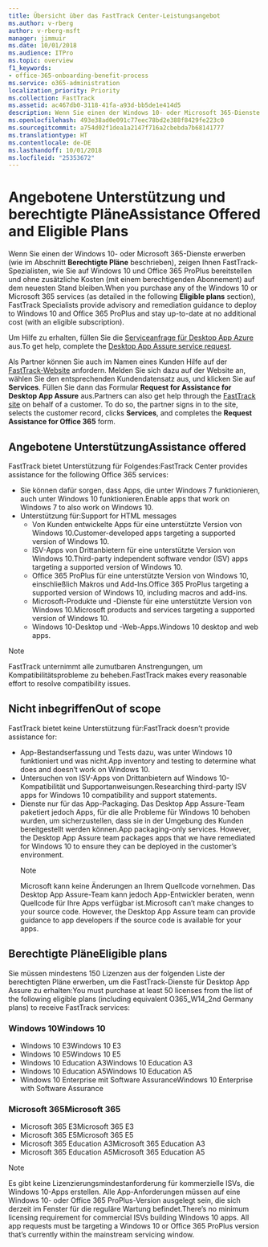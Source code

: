```yaml
---
title: Übersicht über das FastTrack Center-Leistungsangebot
ms.author: v-rberg
author: v-rberg-msft
manager: jimmuir
ms.date: 10/01/2018
ms.audience: ITPro
ms.topic: overview
f1_keywords:
- office-365-onboarding-benefit-process
ms.service: o365-administration
localization_priority: Priority
ms.collection: FastTrack
ms.assetid: ac467db0-3118-41fa-a93d-bb5de1e414d5
description: Wenn Sie einen der Windows 10- oder Microsoft 365-Dienste erwerben, zeigen Ihnen FastTrack-Spezialisten, wie Sie auf Windows 10 und Office 365 ProPlus bereitstellen und ohne zusätzliche Kosten (mit einem berechtigenden Abonnement) auf dem neuesten Stand bleiben.
ms.openlocfilehash: 493e38ad0e091c77eec78bd2e388f8429fe223c0
ms.sourcegitcommit: a754d02f1dea1a2147f716a2cbebda7b68141777
ms.translationtype: HT
ms.contentlocale: de-DE
ms.lasthandoff: 10/01/2018
ms.locfileid: "25353672"
---
```

# <a name="assistance-offered-and-eligible-plans"></a><span data-ttu-id="abd74-103">Angebotene Unterstützung und berechtigte Pläne</span><span class="sxs-lookup"><span data-stu-id="abd74-103">Assistance Offered and Eligible Plans</span></span>   

<span data-ttu-id="abd74-104">Wenn Sie einen der Windows 10- oder Microsoft 365-Dienste erwerben (wie im Abschnitt **Berechtigte Pläne** beschrieben), zeigen Ihnen FastTrack-Spezialisten, wie Sie auf Windows 10 und Office 365 ProPlus bereitstellen und ohne zusätzliche Kosten (mit einem berechtigenden Abonnement) auf dem neuesten Stand bleiben.</span><span class="sxs-lookup"><span data-stu-id="abd74-104">When you purchase any of the Windows 10 or Microsoft 365 services (as detailed in the following **Eligible plans** section), FastTrack Specialists provide advisory and remediation guidance to deploy to Windows 10 and Office 365 ProPlus and stay up-to-date at no additional cost (with an eligible subscription).</span></span>

<span data-ttu-id="abd74-105">Um Hilfe zu erhalten, füllen Sie die [Serviceanfrage für Desktop App Azure](https://go.microsoft.com/fwlink/?linkid=2022721) aus.</span><span class="sxs-lookup"><span data-stu-id="abd74-105">To get help, complete the [Desktop App Assure service request](https://go.microsoft.com/fwlink/?linkid=2022721).</span></span>

<span data-ttu-id="abd74-p101">Als Partner können Sie auch im Namen eines Kunden Hilfe auf der [FastTrack-Website](https://go.microsoft.com/fwlink/?linkid=780698) anfordern. Melden Sie sich dazu auf der Website an, wählen Sie den entsprechenden Kundendatensatz aus, und klicken Sie auf **Services**. Füllen Sie dann das Formular **Request for Assistance for Desktop App Assure** aus.</span><span class="sxs-lookup"><span data-stu-id="abd74-p101">Partners can also get help through the [FastTrack site](https://go.microsoft.com/fwlink/?linkid=780698) on behalf of a customer. To do so, the partner signs in to the site, selects the customer record, clicks **Services**, and completes the **Request Assistance for Office 365** form.</span></span>

## <a name="assistance-offered"></a><span data-ttu-id="abd74-108">Angebotene Unterstützung</span><span class="sxs-lookup"><span data-stu-id="abd74-108">Assistance offered</span></span>

<span data-ttu-id="abd74-109">FastTrack bietet Unterstützung für Folgendes:</span><span class="sxs-lookup"><span data-stu-id="abd74-109">FastTrack Center provides assistance for the following Office 365 services:</span></span>
- <span data-ttu-id="abd74-110">Sie können dafür sorgen, dass Apps, die unter Windows 7 funktionieren, auch unter Windows 10 funktionieren.</span><span class="sxs-lookup"><span data-stu-id="abd74-110">Enable apps that work on Windows 7 to also work on Windows 10.</span></span>
- <span data-ttu-id="abd74-111">Unterstützung für:</span><span class="sxs-lookup"><span data-stu-id="abd74-111">Support for HTML messages</span></span>
    - <span data-ttu-id="abd74-112">Von Kunden entwickelte Apps für eine unterstützte Version von Windows 10.</span><span class="sxs-lookup"><span data-stu-id="abd74-112">Customer-developed apps targeting a supported version of Windows 10.</span></span>
    - <span data-ttu-id="abd74-113">ISV-Apps von Drittanbietern für eine unterstützte Version von Windows 10.</span><span class="sxs-lookup"><span data-stu-id="abd74-113">Third-party independent software vendor (ISV) apps targeting a supported version of Windows 10.</span></span>
    - <span data-ttu-id="abd74-114">Office 365 ProPlus für eine unterstützte Version von Windows 10, einschließlich Makros und Add-Ins.</span><span class="sxs-lookup"><span data-stu-id="abd74-114">Office 365 ProPlus targeting a supported version of Windows 10, including macros and add-ins.</span></span>
    - <span data-ttu-id="abd74-115">Microsoft-Produkte und -Dienste für eine unterstützte Version von Windows 10.</span><span class="sxs-lookup"><span data-stu-id="abd74-115">Microsoft products and services targeting a supported version of Windows 10.</span></span>
    - <span data-ttu-id="abd74-116">Windows 10-Desktop und -Web-Apps.</span><span class="sxs-lookup"><span data-stu-id="abd74-116">Windows 10 desktop and web apps.</span></span>
> [!NOTE]
> <span data-ttu-id="abd74-117">FastTrack unternimmt alle zumutbaren Anstrengungen, um Kompatibilitätsprobleme zu beheben.</span><span class="sxs-lookup"><span data-stu-id="abd74-117">FastTrack makes every reasonable effort to resolve compatibility issues.</span></span> 

## <a name="out-of-scope"></a><span data-ttu-id="abd74-118">Nicht inbegriffen</span><span class="sxs-lookup"><span data-stu-id="abd74-118">Out of scope</span></span>

<span data-ttu-id="abd74-119">FastTrack bietet keine Unterstützung für:</span><span class="sxs-lookup"><span data-stu-id="abd74-119">FastTrack doesn’t provide assistance for:</span></span>
- <span data-ttu-id="abd74-120">App-Bestandserfassung und Tests dazu, was unter Windows 10 funktioniert und was nicht.</span><span class="sxs-lookup"><span data-stu-id="abd74-120">App inventory and testing to determine what does and doesn’t work on Windows 10.</span></span>
- <span data-ttu-id="abd74-121">Untersuchen von ISV-Apps von Drittanbietern auf Windows 10-Kompatibilität und Supportanweisungen.</span><span class="sxs-lookup"><span data-stu-id="abd74-121">Researching third-party ISV apps for Windows 10 compatibility and support statements.</span></span>
- <span data-ttu-id="abd74-p102">Dienste nur für das App-Packaging. Das Desktop App Assure-Team paketiert jedoch Apps, für die alle Probleme für Windows 10 behoben wurden, um sicherzustellen, dass sie in der Umgebung des Kunden bereitgestellt werden können.</span><span class="sxs-lookup"><span data-stu-id="abd74-p102">App packaging-only services. However, the Desktop App Assure team packages apps that we have remediated for Windows 10 to ensure they can be deployed in the customer’s environment.</span></span>
    > [!NOTE]
    > <span data-ttu-id="abd74-p103">Microsoft kann keine Änderungen an Ihrem Quellcode vornehmen. Das Desktop App Assure-Team kann jedoch App-Entwickler beraten, wenn Quellcode für Ihre Apps verfügbar ist.</span><span class="sxs-lookup"><span data-stu-id="abd74-p103">Microsoft can’t make changes to your source code. However, the Desktop App Assure team can provide guidance to app developers if the source code is available for your apps.</span></span>

 
## <a name="eligible-plans"></a><span data-ttu-id="abd74-126">Berechtigte Pläne</span><span class="sxs-lookup"><span data-stu-id="abd74-126">Eligible plans</span></span>

<span data-ttu-id="abd74-127">Sie müssen mindestens 150 Lizenzen aus der folgenden Liste der berechtigten Pläne erwerben, um die FastTrack-Dienste für Desktop App Assure zu erhalten:</span><span class="sxs-lookup"><span data-stu-id="abd74-127">You must purchase at least 50 licenses from the list of the following eligible plans (including equivalent O365_W14_2nd Germany plans) to receive FastTrack services:</span></span>

### <a name="windows-10"></a><span data-ttu-id="abd74-128">Windows 10</span><span class="sxs-lookup"><span data-stu-id="abd74-128">Windows 10</span></span>
- <span data-ttu-id="abd74-129">Windows 10 E3</span><span class="sxs-lookup"><span data-stu-id="abd74-129">Windows 10 E3</span></span>
- <span data-ttu-id="abd74-130">Windows 10 E5</span><span class="sxs-lookup"><span data-stu-id="abd74-130">Windows 10 E5</span></span>
- <span data-ttu-id="abd74-131">Windows 10 Education A3</span><span class="sxs-lookup"><span data-stu-id="abd74-131">Windows 10 Education A3</span></span>
- <span data-ttu-id="abd74-132">Windows 10 Education A5</span><span class="sxs-lookup"><span data-stu-id="abd74-132">Windows 10 Education A5</span></span> 
- <span data-ttu-id="abd74-133">Windows 10 Enterprise mit Software Assurance</span><span class="sxs-lookup"><span data-stu-id="abd74-133">Windows 10 Enterprise with Software Assurance</span></span>

### <a name="microsoft-365"></a><span data-ttu-id="abd74-134">Microsoft 365</span><span class="sxs-lookup"><span data-stu-id="abd74-134">Microsoft 365</span></span>
- <span data-ttu-id="abd74-135">Microsoft 365 E3</span><span class="sxs-lookup"><span data-stu-id="abd74-135">Microsoft 365 E3</span></span>
- <span data-ttu-id="abd74-136">Microsoft 365 E5</span><span class="sxs-lookup"><span data-stu-id="abd74-136">Microsoft 365 E5</span></span>
- <span data-ttu-id="abd74-137">Microsoft 365 Education A3</span><span class="sxs-lookup"><span data-stu-id="abd74-137">Microsoft 365 Education A3</span></span>
- <span data-ttu-id="abd74-138">Microsoft 365 Education A5</span><span class="sxs-lookup"><span data-stu-id="abd74-138">Microsoft 365 Education A5</span></span>

> [!NOTE]
> <span data-ttu-id="abd74-p104">Es gibt keine Lizenzierungsmindestanforderung für kommerzielle ISVs, die Windows 10-Apps erstellen. Alle App-Anforderungen müssen auf eine Windows 10- oder Office 365 ProPlus-Version ausgelegt sein, die sich derzeit im Fenster für die reguläre Wartung befindet.</span><span class="sxs-lookup"><span data-stu-id="abd74-p104">There’s no minimum licensing requirement for commercial ISVs building Windows 10 apps. All app requests must be targeting a Windows 10 or Office 365 ProPlus version that’s currently within the mainstream servicing window.</span></span> 
